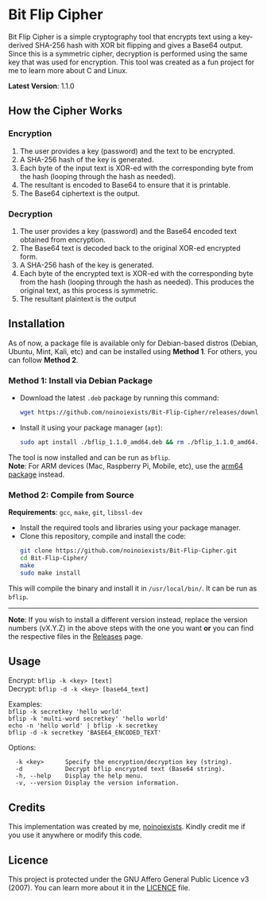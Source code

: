 # Bit Flip Cipher

Bit Flip Cipher is a simple cryptography tool that encrypts text using a key-derived SHA-256 hash with XOR bit flipping and gives a Base64 output. Since this is a symmetric cipher, decryption is performed using the same key that was used for encryption.
This tool was created as a fun project for me to learn more about C and Linux.

**Latest Version**: 1.1.0

## How the Cipher Works  

### Encryption
1. The user provides a key (password) and the text to be encrypted.
2. A SHA-256 hash of the key is generated.
3. Each byte of the input text is XOR-ed with the corresponding byte from the hash (looping through the hash as needed).
4. The resultant is encoded to Base64 to ensure that it is printable.
5. The Base64 ciphertext is the output.

### Decryption
1. The user provides a key (password) and the Base64 encoded text obtained from encryption.
2. The Base64 text is decoded back to the original XOR-ed encrypted form.
3. A SHA-256 hash of the key is generated.
4. Each byte of the encrypted text is XOR-ed with the corresponding byte from the hash (looping through the hash as needed). This produces the original text, as this process is symmetric.
5. The resultant plaintext is the output

## Installation

As of now, a package file is available only for Debian-based distros (Debian, Ubuntu, Mint, Kali, etc) and can be installed using **Method 1**. For others, you can follow **Method 2**.

### Method 1: Install via Debian Package

- Download the latest `.deb` package by running this command:
  ```sh
  wget https://github.com/noinoiexists/Bit-Flip-Cipher/releases/download/bflip-v1.1.0/bflip_1.1.0_amd64.deb
  ```
- Install it using your package manager (`apt`):
   ```sh
   sudo apt install ./bflip_1.1.0_amd64.deb && rm ./bflip_1.1.0_amd64.deb
   ```
The tool is now installed and can be run as `bflip`.  
**Note**: For ARM devices (Mac, Raspberry Pi, Mobile, etc), use the [arm64 package](https://github.com/noinoiexists/Bit-Flip-Cipher/releases/download/bflip-v1.1.0/bflip_1.1.0_arm64.deb) instead.

### Method 2: Compile from Source

**Requirements**:  `gcc`,  `make`, `git`, `libssl-dev`
- Install the required tools and libraries using your package manager.
- Clone this repository, compile and install the code:
  ```sh
  git clone https://github.com/noinoiexists/Bit-Flip-Cipher.git
  cd Bit-Flip-Cipher/
  make
  sudo make install
  ```

This will compile the binary and install it in `/usr/local/bin/`. It can be run as `bflip`.  

---
**Note**: If you wish to install a different version instead, replace the version numbers (vX.Y.Z) in the above steps with the one you want **or** you can find the respective files in the [Releases](https://github.com/noinoiexists/Bit-Flip-Cipher/releases) page.

## Usage

Encrypt: `bflip -k <key> [text]`  
Decrypt: `bflip -d -k <key> [base64_text]`

Examples:  
  `bflip -k secretkey 'hello world'`  
  `bflip -k 'multi-word secretkey' 'hello world'`   
  `echo -n 'hello world' | bflip -k secretkey`  
  `bflip -d -k secretkey 'BASE64_ENCODED_TEXT'`  

Options:  
```
  -k <key>      Specify the encryption/decryption key (string).
  -d            Decrypt bflip encrypted text (Base64 string).
  -h, --help    Display the help menu.
  -v, --version Display the version information.
```


## Credits

This implementation was created by me, [noinoiexists](https\://github.com/noinoiexists). Kindly credit me if you use it anywhere or modify this code.

## Licence

This project is protected under the GNU Affero General Public Licence v3 (2007). You can learn more about it in the [LICENCE](https://github.com/noinoiexists/Bit-Flip-Cipher/blob/main/LICENSE) file.
